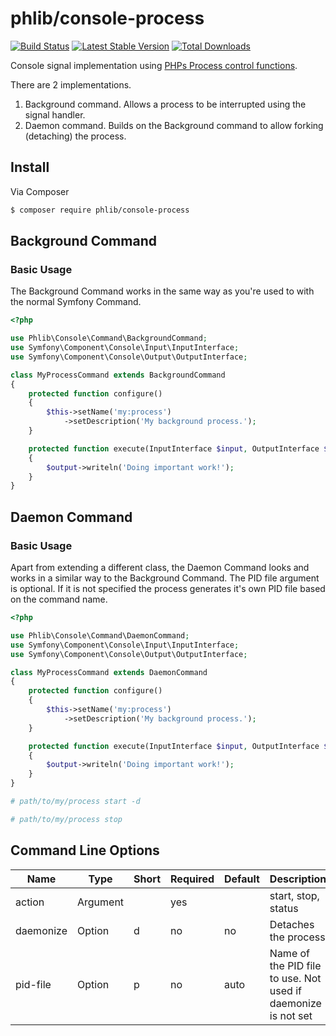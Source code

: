 # phlib/console-process

[![Build Status](https://img.shields.io/travis/phlib/console-process/master.svg)](https://travis-ci.org/phlib/console-process)
[![Latest Stable Version](https://img.shields.io/packagist/v/phlib/console-process.svg)](https://packagist.org/packages/phlib/console-process)
[![Total Downloads](https://img.shields.io/packagist/dt/phlib/console-process.svg)](https://packagist.org/packages/phlib/console-process)

Console signal implementation using [PHPs Process control functions](http://php.net/manual/en/book.pcntl.php).

There are 2 implementations.

1. Background command. Allows a process to be interrupted using the signal handler.
2. Daemon command. Builds on the Background command to allow forking (detaching) the process.

## Install

Via Composer

``` bash
$ composer require phlib/console-process
```

## Background Command
### Basic Usage

The Background Command works in the same way as you're used to with the normal Symfony Command.

```php
<?php

use Phlib\Console\Command\BackgroundCommand;
use Symfony\Component\Console\Input\InputInterface;
use Symfony\Component\Console\Output\OutputInterface;

class MyProcessCommand extends BackgroundCommand
{
    protected function configure()
    {
        $this->setName('my:process')
            ->setDescription('My background process.');
    }

    protected function execute(InputInterface $input, OutputInterface $output)
    {
        $output->writeln('Doing important work!');
    }
}

```

## Daemon Command
### Basic Usage

Apart from extending a different class, the Daemon Command looks and works in a similar way to the Background
Command. The PID file argument is optional. If it is not specified the process generates it's own PID file based 
on the command name.

```php
<?php

use Phlib\Console\Command\DaemonCommand;
use Symfony\Component\Console\Input\InputInterface;
use Symfony\Component\Console\Output\OutputInterface;

class MyProcessCommand extends DaemonCommand
{
    protected function configure()
    {
        $this->setName('my:process')
            ->setDescription('My background process.');
    }

    protected function execute(InputInterface $input, OutputInterface $output)
    {
        $output->writeln('Doing important work!');
    }
}

```

```bash
# path/to/my/process start -d
```

```bash
# path/to/my/process stop
```


## Command Line Options
|Name|Type|Short|Required|Default|Description|
|----|----|-----|--------|-------|-----------|
|action|Argument||yes||start, stop, status|
|daemonize|Option|d|no|no|Detaches the process|
|pid-file|Option|p|no|auto|Name of the PID file to use. Not used if daemonize is not set|

